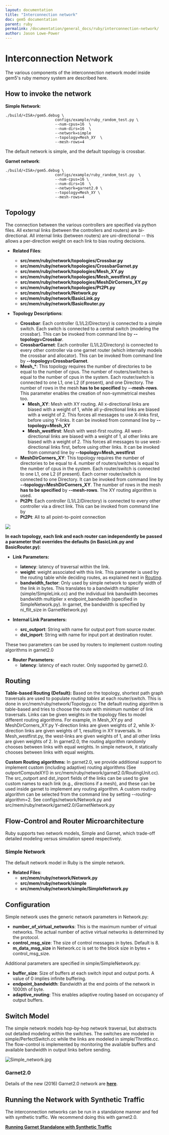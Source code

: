 ```yaml
---
layout: documentation
title: "Interconnection network"
doc: gem5 documentation
parent: ruby
permalink: /documentation/general_docs/ruby/interconnection-network/
author: Jason Lowe-Power
---
```


# Interconnection Network

The various components of the interconnection network model inside
gem5's ruby memory system are described here.

## How to invoke the network

**Simple Network**:

```
./build/<ISA>/gem5.debug \
                      configs/example/ruby_random_test.py \
                      --num-cpus=16  \
                      --num-dirs=16  \
                      --network=simple
                      --topology=Mesh_XY  \
                      --mesh-rows=4
```

The default network is simple, and the default topology is crossbar.

**Garnet network**:

```
./build/<ISA>/gem5.debug \
                      configs/example/ruby_random_test.py  \
                      --num-cpus=16 \
                      --num-dirs=16  \
                      --network=garnet2.0 \
                      --topology=Mesh_XY \
                      --mesh-rows=4
```

## Topology

The connection between the various controllers are specified via python
files. All external links (between the controllers and routers) are
bi-directional. All internal links (between routers) are uni-directional
-- this allows a per-direction weight on each link to bias routing
decisions.

- **Related Files**:
    - **src/mem/ruby/network/topologies/Crossbar.py**
    - **src/mem/ruby/network/topologies/CrossbarGarnet.py**
    - **src/mem/ruby/network/topologies/Mesh_XY.py**
    - **src/mem/ruby/network/topologies/Mesh_westfirst.py**
    - **src/mem/ruby/network/topologies/MeshDirCorners_XY.py**
    - **src/mem/ruby/network/topologies/Pt2Pt.py**
    - **src/mem/ruby/network/Network.py**
    - **src/mem/ruby/network/BasicLink.py**
    - **src/mem/ruby/network/BasicRouter.py**



- **Topology Descriptions**:
  - **Crossbar**: Each controller (L1/L2/Directory) is connected to
    a simple switch. Each switch is connected to a central switch
    (modeling the crossbar). This can be invoked from command line
    by **--topology=Crossbar**.
  - **CrossbarGarnet**: Each controller (L1/L2/Directory) is
    connected to every other controller via one garnet router (which
    internally models the crossbar and allocator). This can be
    invoked from command line by **--topology=CrossbarGarnet**.
  - **Mesh_\***: This topology requires the number of directories
    to be equal to the number of cpus. The number of
    routers/switches is equal to the number of cpus in the system.
    Each router/switch is connected to one L1, one L2 (if present),
    and one Directory. The number of rows in the mesh **has to be
    specified** by **--mesh-rows**. This parameter enables the
    creation of non-symmetrical meshes too.
      - **Mesh_XY**: Mesh with XY routing. All x-directional links
        are biased with a weight of 1, while all y-directional links
        are biased with a weight of 2. This forces all messages to
        use X-links first, before using Y-links. It can be invoked
        from command line by **--topology=Mesh_XY**
      - **Mesh_westfirst**: Mesh with west-first routing. All
        west-directional links are biased with a weight of 1, al
        other links are biased with a weight of 2. This forces all
        messages to use west-directional links first, before using
        other links. It can be invoked from command line by
        **--topology=Mesh_westfirst**
  - **MeshDirCorners_XY**: This topology requires the number of
    directories to be equal to 4. number of routers/switches is
    equal to the number of cpus in the system. Each router/switch is
    connected to one L1, one L2 (if present). Each corner
    router/switch is connected to one Directory. It can be invoked
    from command line by **--topology=MeshDirCorners_XY**. The
    number of rows in the mesh **has to be specified** by
    **--mesh-rows**. The XY routing algorithm is used.
  - **Pt2Pt**: Each controller (L1/L2/Directory) is connected to
    every other controller via a direct link. This can be invoked
    from command line by
  - **Pt2Pt**: All to all point-to-point connection

![](http://pwp.gatech.edu/ece-synergy/wp-content/uploads/sites/332/2016/10/topologies.jpg)

**In each topology, each link and each router can independently be
passed a parameter that overrides the defaults (in BasicLink.py and
BasicRouter.py)**:

  - **Link Parameters:**
      - **latency**: latency of traversal within the link.
      - **weight**: weight associated with this link. This parameter is
        used by the routing table while deciding routes, as explained
        next in [Routing](Interconnection_Network#Routing "wikilink").
      - **bandwidth_factor**: Only used by simple network to specify
        width of the link in bytes. This translates to a bandwidth
        multiplier (simple/SimpleLink.cc) and the individual link
        bandwidth becomes bandwidth multiplier x endpoint_bandwidth
        (specified in SimpleNetwork.py). In garnet, the bandwidth is
        specified by ni_flit_size in GarnetNetwork.py)


  - **Internal Link Parameters:**
      - **src_outport**: String with name for output port from source
        router.
      - **dst_inport**: String with name for input port at destination
        router.

These two parameters can be used by routers to implement custom routing
algorithms in garnet2.0

  - **Router Parameters:**
      - **latency**: latency of each router. Only supported by
        garnet2.0.

## Routing

**Table-based Routing (Default):** Based on the topology, shortest
path graph traversals are used to populate *routing tables* at each
router/switch. This is done in src/mem/ruby/network/Topology.cc The
default routing algorithm is table-based and tries to choose the route
with minimum number of link traversals. Links can be given weights in
the topology files to model different routing algorithms. For example,
in Mesh_XY.py and MeshDirCorners_XY.py Y-direction links are given
weights of 2, while X-direction links are given weights of 1, resulting
in XY traversals. In Mesh_westfirst.py, the west-links are given
weights of 1, and all other links are given weights of 2. In garnet2.0,
the routing algorithm randomly chooses between links with equal weights.
In simple network, it statically chooses between links with equal
weights.

**Custom Routing algorithms:** In garnet2.0, we provide additional
support to implement custom (including adaptive) routing algorithms (See
outportComputeXY() in src/mem/ruby/network/garnet2.0/RoutingUnit.cc).
The src_outport and dst_inport fields of the links can be used to give
custom names to each link (e.g., directions if a mesh), and these can be
used inside garnet to implement any routing algorithm. A custom routing
algorithm can be selected from the command line by setting
--routing-algorithm=2. See configs/network/Network.py and
src/mem/ruby/network/garnet2.0/GarnetNetwork.py

## Flow-Control and Router Microarchitecture

Ruby supports two network models, Simple and Garnet, which trade-off
detailed modeling versus simulation speed respectively.

### Simple Network

The default network model in Ruby is the simple network.

- **Related Files**:
    - **src/mem/ruby/network/Network.py**
    - **src/mem/ruby/network/simple**
    - **src/mem/ruby/network/simple/SimpleNetwork.py**

## Configuration

Simple network uses the generic network parameters in Network.py:

- **number_of_virtual_networks**: This is the maximum number of
      virtual networks. The actual number of active virtual networks
      is determined by the protocol.
- **control_msg_size**: The size of control messages in bytes.
      Default is 8. **m_data_msg_size** in Network.cc is set to the
      block size in bytes + control_msg_size.

Additional parameters are specified in simple/SimpleNetwork.py:

- **buffer_size**: Size of buffers at each switch input and
  output ports. A value of 0 implies infinite buffering.
- **endpoint_bandwidth**: Bandwidth at the end points of the
  network in 1000th of byte.
- **adaptive_routing**: This enables adaptive routing based on
  occupancy of output buffers.

## Switch Model

The simple network models hop-by-hop network traversal, but abstracts
out detailed modeling within the switches. The switches are modeled in
simple/PerfectSwitch.cc while the links are modeled in
simple/Throttle.cc. The flow-control is implemented by monitoring the
available buffers and available bandwidth in output links before
sending.

![Simple_network.jpg](/assets/img/Simple_network.jpg "Simple_network.jpg")


### Garnet2.0

Details of the new (2016) Garnet2.0 network are
**[here](garnet-2)**.

## Running the Network with Synthetic Traffic

The interconnection networks can be run in a standalone manner and fed
with synthetic traffic. We recommend doing this with garnet2.0.

**[Running Garnet Standalone with Synthetic Traffic](/documentation/general_docs/ruby/garnet_synthetic_traffic)**
